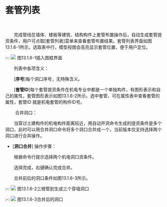 # 套管列表
<br/>

&emsp;&emsp;完成管线在墙体、楼板等建筑、结构构件上套管布置操作后，自动生成套管提资条件，用户可点取\[套管列表\]菜单来查看套管布置结果。套管列表界面如图13.1.6\-1所示。选取表中行，模型视图会高亮显示套管位置，便于用户定位。


:-: ![](images/661.png)
图13.1.6\-1插入图框界面

 &emsp;&emsp;列表中各项含义：

&emsp;&emsp;[**序号**\]每个洞口序号，无特殊含义。

&emsp;&emsp;[**套管ID**\]每个套管提资条件在机电专业中都是一个单独构件，有图形表示和自己的属性，套管图形表示如图13.1.6\-2所示。选中套管，可在属性表中查看套管的属性，套管ID 就是机电套管的构件ID号。

&emsp;&emsp; 合并洞口：

&emsp;&emsp;当穿过土建构件的机电构件距离较近，用自动开洞命令生成的提资条件是多个洞口，此时可以用合并洞口命令将多个洞口合并成一个。当前版本仅支持选择两个洞口进行合并操作。

*   [**洞口合并**] 操作步骤：

&emsp;&emsp;根据命令行提示选择两个机电洞口资条件。

&emsp;&emsp;选择完成，右键确认完成合并。

&emsp;&emsp;合并前后的洞口条件如图13.1.6\-3所示。


:-: ![](images/662.png)
图13.1.6\-2三根管到生成三个穿墙洞口

:-: ![](images/663.png)
图13.1.6\-3合并后的洞口